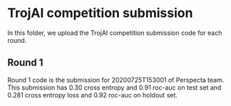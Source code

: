 # TrojAI competition submission
In this folder, we upload the TrojAI competition submission code for each round.

## Round 1
Round 1 code is the submission for 20200725T153001 of Perspecta team. This submission has 0.30 cross entropy and 0.91 roc-auc on test set and 0.281 cross entropy loss and 0.92 roc-auc on holdout set. 

